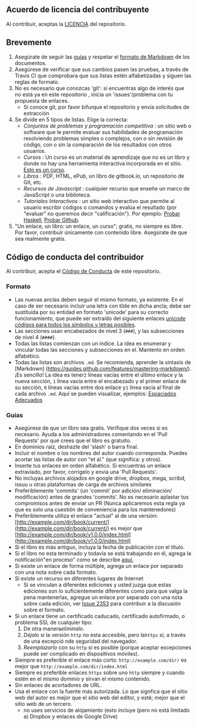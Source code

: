 ## Acuerdo de licencia del contribuyente

Al contribuir, aceptas la [LICENCIA](https://github.com/DpdC/biblioteca-espanol-gratis/blob/master/LICENCIA.txt) del repositorio.


## Brevemente

1. Asegúrate de seguir las [guías](#guias) y respetar el [formato de Markdown](#formato) de los documentos.
2. Asegúrese de verificar que sus cambios pasen las pruebas, a través de Travis CI que comprobara que sus listas estén alfabetizadas y siguen las reglas de formato.
3. No es necesario que conozcas 'git': si encuentras algo de interés que no está ya en este repositorio , inicia un 'issues'/problema con tu propuesta de enlaces.
    * Si conoce git, por favor bifurque el repositorio y envía solicitudes de extracción
4. Se divide en 5 tipos de listas. Elige la correcta:
    * *Conjuntos de problemas y programación competitiva* : un sitio web o software que le permite evaluar sus habilidades de programación resolviendo problemas simples o complejos, con o sin revisión de código, con o sin la comparación de los resultados con otros usuarios.
    * *Cursos* : Un curso es un material de aprendizaje que no es un libro y donde no hay una herramienta interactiva incorporada en el sitio.  [Esto es un curso](http://ocw.mit.edu/courses/electrical-engineering-and-computer-science/6-006-introduction-to-algorithms-fall-2011/).
    * *Libros* : PDF, HTML, ePub, un libro de gitbook.io, un repositorio de Git, etc.
    * *Recursos de Javascript* : cualquier recurso que enseñe un marco de JavaScript o una biblioteca.
    * *Tutoriales Interactivos* : un sitio web interactivo que permite al usuario escribir códigos o comandos y evalúa el resultado (por "evaluar" no queremos decir "calificación"). Por ejemplo: [Probar Haskell](http://tryhaskell.org), [Probar Github](http://try.github.io).
5. "Un enlace, un libro: un enlace, un curso"; gratis, no siempre es *libre*. Por favor, contribuir únicamente con contenido libre. Asegúrate de que sea realmente gratis.


## Código de conducta del contribuidor

Al contribuir, acepta el [Código de Conducta](https://github.com/EbookFoundation/free-programming-books/blob/master/CODE_OF_CONDUCT.md) de este repositorio.


### Formato

* Las nuevas anclas deben seguir el mismo formato, ya existente. En el caso de ser necesario incluir una letra con tilde en dicha ancla; debe ser sustituida por su entidad en formato 'unicode' para su correcto funcionamiento, que puede ser extraído del siguiente enlaces [unicode códigos para todos los símbolos y letras posibles](https://gist.github.com/ngs/2782436).
* Las secciones usan encabezados de nivel 3 (`###`), y las subsecciones de nivel 4 (`####`).
* Todas las listas comienzan con un índice. La idea es enumerar y vincular todas las secciones y subsecciones en el. Mantenlo en orden alfabético.
* Todas las listas son archivos `.md`. Se recomienda, aprender la sintaxis de [Markdown] (https://guides.github.com/features/mastering-markdown/). ¡Es sencillo!
La idea es tener`2` líneas vacías entre el último enlace y la nueva sección,  `1` línea vacía entre el encabezado y el primer enlace de su sección, `0` líneas vacías entre dos enlace y`1` línea vacía al final de cada archivo `.md`.
Aquí se pueden visualizar, ejemplos: [Espaciados Adecuados](https://github.com/EbookFoundation/free-programming-books/blob/master/CONTRIBUTING.md#formatting)


### Guías

* Asegúrese de que un libro sea gratis. Verifique dos veces si es necesario. Ayuda a los administradores comentando en el 'Pull Requests' por qué crees que el libro es gratuito.
* En dominios raíz, deshazte del 'slash' o barra final.
* Incluir el nombre o los nombres del autor cuando corresponda. Puedes acortar las listas de autor con "et al." (que significa: y otros).
* Inserte tus enlaces en orden alfabético. Si encuentras un enlace extravíado, por favor, corrigelo y envía una 'Pull Requests'.
* No incluyas archivos alojados en google drive, dropbox, mega, scribd, issuu u otras plataformas de carga de archivos similares
* Preferiblemente 'commits' (un 'commit' por adición/ eliminación/ modificación) antes de grandes 'commits'. No es necesario aplastar tus compromisos antes de enviar un PR (Nunca aplicaremos esta regla ya que es solo una cuestión de conveniencia para los mantenedores)
* Preferiblemente utiliza el enlace "actual" al de una versión: [http://example.com/dir/book/current/](http://example.com/dir/book/current/) es mejor que [http://example.com/dir/book/v1.0.0/index.html](http://example.com/dir/book/v1.0.0/index.html)
* Si el libro es más antiguo, incluya la fecha de publicación con el título. 
* Si el libro no esta terminado y todavía se está trabajando en él, agrega la notificación"en proceso" como se describe [aquí.](https://github.com/EbookFoundation/free-programming-books/blob/master/CONTRIBUTING.md#in_process)
* Si existe un enlace de forma múltiple, agrega un enlace por separado con una nota sobre cada formato.
* Si existe un recurso en diferentes lugares de Internet
    * Si se vinculan a diferentes ediciones y usted juzga que estas ediciones son lo suficientemente diferentes como para que valga la pena mantenerlas, agregue un enlace por separado con una nota sobre cada edición, ver [Issue 2353](https://github.com/EbookFoundation/free-programming-books/issues/2353) para contribuir a la discusión sobre el formato.
* Si un enlace tiene un certificado caducado, certificado autofirmado, o problema SSL de cualquier tipo:
  1.  De otra manera*eliminalo*.
  2. *Déjalo* si la versión `http` no esta accesible, pero la`https` sí; a través de una excepció nde seguridad del navegador.
  3. *Reemplazarlo* con su `http` si es posible (porque aceptar excepciones puede ser complicado en dispositivos móviles).
* Siempre es preferible el enlace más corto: `http://example.com/dir/` es mejor que `http://example.com/dir/index.html`
* Siempre es preferible enlaces `https` sobre uno `http` siempre y cuando estén en el mismo dominio y sirvan el mismo contenido.
* Sin enlaces de acortadores de URL.
* Usa el enlace con la fuente más autorizada. Lo que signfica que el sitio web del autor es mejor que el sitio web del editor, y esté; mejor que el sitio web de un tercero.
    * no uses servicios de alojamiento (esto incluye (pero no está limitado a) Dropbox y enlaces de Google Drive)


